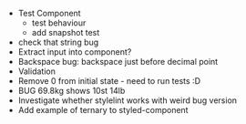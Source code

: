 -   Test Component
    -   test behaviour
    -   add snapshot test
-   check that string bug
-   Extract input into component?
-   Backspace bug: backspace just before decimal point
-   Validation
-   Remove 0 from initial state - need to run tests :D
-   BUG 69.8kg shows 10st 14lb
-   Investigate whether stylelint works with weird bug version
-   Add example of ternary to styled-component
